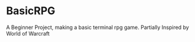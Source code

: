 # BasicRPG
A Beginner Project, making a basic terminal rpg game. Partially Inspired by World of Warcraft
